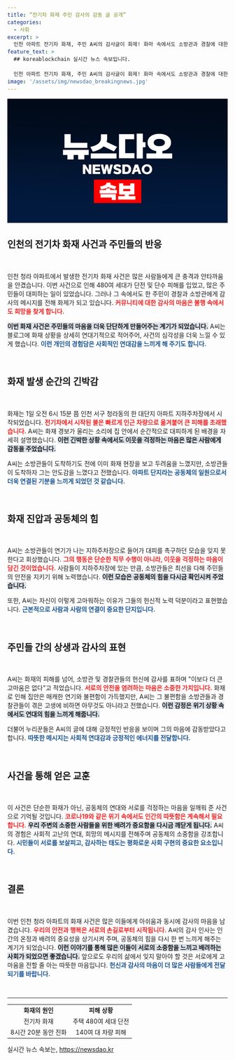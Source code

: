 ```yaml
---
title: “전기차 화재 주민 감사의 감동 글 공개”
categories:
  - 사회
excerpt: >
  인천 아파트 전기차 화재, 주민 A씨의 감사글이 화제! 화마 속에서도 소방관과 경찰에 대한 고마움을 전한 그의 이야기가 누리꾼의 마음을 울렸다. 함께한 이웃과의 따뜻한 연대감이 더욱 빛나는 순간이다.
feature_text: >
  ## koreablockchain 실시간 뉴스 속보입니다.

  인천 아파트 전기차 화재, 주민 A씨의 감사글이 화제! 화마 속에서도 소방관과 경찰에 대한 고마움을 전한 그의 이야기가 누리꾼의 마음을 울렸다. 함께한 이웃과의 따뜻한 연대감이 더욱 빛나는 순간이다.
image: '/assets/img/newsdao_breakingnews.jpg'
---
```


<p><img src="/assets/img/newsdao_breakingnews.jpg" alt="koreablockchain 속보" /></p>

<h2 data-ke-size="size26">인천의 전기차 화재 사건과 주민들의 반응</h2>

<p data-ke-size="size16">&nbsp;</p>

<p>인천 청라 아파트에서 발생한 전기차 화재 사건은 많은 사람들에게 큰 충격과 안타까움을 안겼습니다. 이번 사건으로 인해 480여 세대가 단전 및 단수 피해를 입었고, 많은 주민들이 대피하는 일이 있었습니다. 그러나 그 속에서도 한 주민이 경찰과 소방관에게 감사의 메시지를 전해 화제가 되고 있습니다. <b><span style="color: #ee2323;">커뮤니티에 대한 감사의 마음은 불행 속에서도 희망을 찾게 합니다.</span></b></p>

<p><b><span style="background-color: #21538527;">이번 화재 사건은 주민들의 마음을 더욱 단단하게 만들어주는 계기가 되었습니다.</span></b> A씨는 블로그에 화재 상황을 상세히 연대기적으로 적어주어, 사건의 심각성을 더욱 느낄 수 있게 했습니다. <b><span style="color: #1a5490;">이런 개인의 경험담은 사회적인 연대감을 느끼게 해 주기도 합니다.</span></b></p>

<p data-ke-size="size16">&nbsp;</p>

<h2 data-ke-size="size26">화재 발생 순간의 긴박감</h2>

<p data-ke-size="size16">&nbsp;</p>

<p>화재는 1일 오전 6시 15분 쯤 인천 서구 청라동의 한 대단지 아파트 지하주차장에서 시작되었습니다. <b><span style="color: #ee2323;">전기차에서 시작된 불은 빠르게 인근 차량으로 옮겨붙어 큰 피해를 초래했습니다.</span></b> A씨는 화재 경보가 울리는 소리에 집 안에서 순간적으로 대피하게 된 배경을 자세히 설명했습니다. <b><span style="background-color: #21538527;">이런 긴박한 상황 속에서도 이웃을 걱정하는 마음은 많은 사람에게 감동을 주었습니다.</span></b></p>

<p>A씨는 소방관들이 도착하기도 전에 이미 화재 현장을 보고 두려움을 느꼈지만, 소방관들이 도착하자 그는 안도감을 느꼈다고 전했습니다. <b><span style="color: #1a5490;">아파트 단지라는 공동체의 일원으로서 더욱 연결된 기분을 느끼게 되었던 것 같습니다.</span></b></p>

<p data-ke-size="size16">&nbsp;</p>

<h2 data-ke-size="size26">화재 진압과 공동체의 힘</h2>

<p data-ke-size="size16">&nbsp;</p>

<p>A씨는 소방관들이 연기가 나는 지하주차장으로 들어가 대피를 촉구하던 모습을 잊지 못한다고 회상했습니다. <b><span style="color: #ee2323;">그의 행동은 단순한 직무 수행이 아니라, 이웃을 걱정하는 마음이 담긴 것이었습니다.</span></b> 사람들이 지하주차장에 있는 만큼, 소방관들은 최선을 다해 주민들의 안전을 지키기 위해 노력했습니다. <b><span style="background-color: #21538527;">이런 모습은 공동체의 힘을 다시금 확인시켜 주었습니다.</span></b></p>

<p>또한, A씨는 자신이 이렇게 고마워하는 이유가 그들의 헌신적 노력 덕분이라고 표현했습니다. <b><span style="color: #1a5490;">근본적으로 사람과 사람의 연결이 중요한 단지입니다.</span></b></p>

<p data-ke-size="size16">&nbsp;</p>

<h2 data-ke-size="size26">주민들 간의 상생과 감사의 표현</h2>

<p data-ke-size="size16">&nbsp;</p>

<p>A씨는 화재의 피해를 넘어, 소방관 및 경찰관들의 헌신에 감사를 표하며 "이보다 더 큰 고마움은 없다"고 적었습니다. <b><span style="color: #ee2323;">서로의 안전을 염려하는 마음은 소중한 가치입니다.</span></b> 화재로 인해 집안은 매캐한 연기와 불편함이 가득했지만, A씨는 그 불편함을 소방관들과 경찰관들이 겪은 고생에 비하면 아무것도 아니라고 전했습니다. <b><span style="background-color: #21538527;">이런 감정은 위기 상황 속에서도 연대의 힘을 느끼게 해줍니다.</span></b></p>

<p>더불어 누리꾼들은 A씨의 글에 대해 긍정적인 반응을 보이며 그의 마음에 감동받았다고 합니다. <b><span style="color: #1a5490;">따뜻한 메시지는 사회적 연대감과 긍정적인 에너지를 전달합니다.</span></b></p>

<p data-ke-size="size16">&nbsp;</p>

<h2 data-ke-size="size26">사건을 통해 얻은 교훈</h2>

<p data-ke-size="size16">&nbsp;</p>

<p>이 사건은 단순한 화재가 아닌, 공동체의 연대와 서로를 걱정하는 마음을 일깨워 준 사건으로 기억될 것입니다. <b><span style="color: #ee2323;">코로나19와 같은 위기 속에서도 인간의 따뜻함은 계속해서 필요합니다.</span></b> <b><span style="background-color: #21538527;">우리 주변의 소중한 사람들을 위한 배려가 중요함을 다시금 깨닫게 됩니다.</span></b> A씨의 경험은 사회적 고난의 연대, 희망의 메시지를 전해주며 공동체의 소중함을 강조합니다. <b><span style="color: #1a5490;">시민들이 서로를 보살피고, 감사하는 태도는 평화로운 사회 구현의 중요한 요소입니다.</span></b></p>

<p data-ke-size="size16">&nbsp;</p>

<h2 data-ke-size="size26">결론</h2>

<p data-ke-size="size16">&nbsp;</p>

<p>이번 인천 청라 아파트의 화재 사건은 많은 이들에게 아쉬움과 동시에 감사의 마음을 남겼습니다. <b><span style="color: #ee2323;">우리의 안전과 행복은 서로의 손길로부터 시작됩니다.</span></b> A씨의 감사 인사는 인간의 온정과 배려의 중요성을 상기시켜 주며, 공동체의 힘을 다시 한 번 느끼게 해주는 계기가 되었습니다. <b><span style="background-color: #21538527;">이런 이야기를 통해 많은 이들이 서로의 소중함을 느끼고 배려하는 사회가 되었으면 좋겠습니다.</span></b> 앞으로도 우리의 삶에서 잊지 말아야 할 것은 서로에게 고마움을 전할 줄 아는 따뜻한 마음입니다. <b><span style="color: #1a5490;">헌신과 감사의 마음이 더 많은 사람들에게 전달되기를 바랍니다.</span></b></p>

<p data-ke-size="size16">&nbsp;</p>

<hr>

<table style="width: 100%; border-collapse: collapse;">
  <tbody>
    <tr>
      <td style="text-align: center; height: 17px;"><b>화재의 원인</b></td>
      <td style="text-align: center; height: 17px;"><b>피해 상황</b></td>
    </tr>
    <tr>
      <td style="text-align: center; height: 17px;">전기차 화재</td>
      <td style="text-align: center; height: 17px;">주택 480여 세대 단전</td>
    </tr>
    <tr>
      <td style="text-align: center; height: 17px;">8시간 20분 동안 진화</td>
      <td style="text-align: center; height: 17px;">140여 대 차량 피해</td>
    </tr>
  </tbody>
</table>
실시간 뉴스 속보는, <a href="https://newsdao.kr" rel="dofollow">https://newsdao.kr</a>


